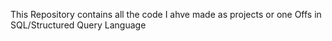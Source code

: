 This Repository contains all the code I ahve made as projects or one Offs in SQL/Structured Query Language
